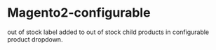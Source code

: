 
# Magento2-configurable
out of stock label added to out of stock child products in configurable product dropdown.